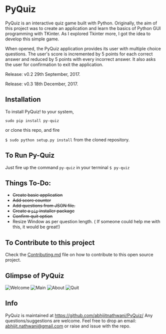 # PyQuiz
PyQuiz is an interactive quiz game built with Python. Originally, the aim of this project was to create an application and learn the basics of Python GUI programming with TKinter. As I explored Tkinter more, I got the idea to develop this simple game.

When opened, the PyQuiz application provides its user with multiple choice questions. The user's score is incremented by 5 points for each correct answer and reduced by 5 points with every incorrect answer. It also asks the user for confirmation to exit the application.

Release: v0.2 
29th September, 2017.

Release: v0.3
18th December, 2017.

## Installation

To install PyQuiz! to your system,

`sudo pip install py-quiz`

or clone this repo, and fire

`$ sudo python setup.py install` from the cloned repository.

## To Run Py-Quiz

Just fire up the command `py-quiz` in your terminal
`$ py-quiz`

## Things To-Do:
* ~~Create basic application~~
* ~~Add score counter~~
* ~~Add questions from JSON file.~~
* ~~Create a `pip` installer package~~
* ~~Confirm quit option~~
* Resize Window as per question length. ( If someone could help me with this, it would be great!)

## To Contribute to this project

Check the [Contributing.md](Contributing.md) file on how to contribute to this open source project.

## Glimpse of PyQuiz
![Welcome](https://user-images.githubusercontent.com/5513984/30362359-4807db3e-9879-11e7-9343-83af97459918.png)
![Main](https://user-images.githubusercontent.com/5513984/30362368-4cf98282-9879-11e7-86f9-d99b606ad373.png)
![About](https://user-images.githubusercontent.com/5513984/30362378-5109a104-9879-11e7-9549-a47f26a2772f.png)
![Quit](https://user-images.githubusercontent.com/5513984/30362383-54f0b104-9879-11e7-863e-c10e662e871f.png)

## Info

PyQuiz is maintained at https://github.com/abhijitnathwani/PyQuiz/
Any questions/suggestions are welcome. Feel free to drop an email: abhijit.nathwani@gmail.com or raise and issue with the repo.
